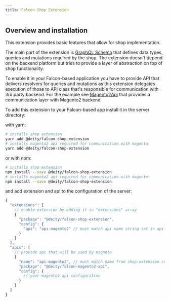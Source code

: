 ```yaml
---
title: Falcon Shop Extension
---
```


## Overview and installation
This extension provides basic features that allow for shop implementation. 

The main part of the extension is [GraphQL Schema](./src/schema.grapqhql) that defines data types, queries and mutations required by the shop. The extension doesn't depend on the backend platform but tries to provide a layer of abstraction on top of shop functionality.

To enable it in your Falcon-based application you have to provide API that delivers resolvers for queries and mutations as this extension delegates execution of those to API class that's responsible for communication with 3rd party backend. For the example see [Magento2Api](https://github.com/deity-io/falcon/tree/master/packages/falcon-magento2-api) that provides a communication layer with Magento2 backend.

To add this extension to your Falcon-based app install it in the server directory: 

with yarn:
```bash
# installs shop extension
yarn add @deity/falcon-shop-extension
# installs magento2 api required for communication with magento
yarn add @deity/falcon-shop-extension
```

or with npm:
```bash
# installs shop extension
npm install --save @deity/falcon-shop-extension
# installs magento2 api required for communication with magento
npm install --save @deity/falcon-shop-extension
```

and add extension and api to the configuration of the server:
```js
{
  "extensions": [
    // enable extension by adding it to "extensions" array
    {
      "package": "@deity/falcon-shop-extension",
      "config": {
        "api": "api-magento2" // must match api name string set in api.name property below
      }
    }
  ],
  "apis": [
    // provide api that will be used by magneto
    {
      "name": "api-magento2", // must match name from shop-extension configuration 
      "package": "@deity/falcon-magento2-api",
      "config": {
        // your magento2 api configuration
      }
    }
  ]
}
```